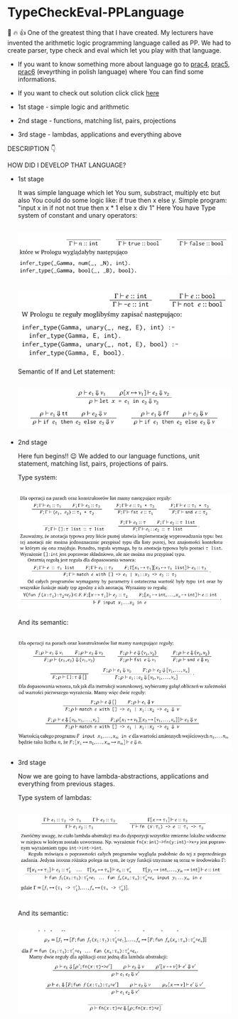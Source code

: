 # TypeCheckEval-PPLanguage
:muscle: :fire: :thumbsup:
One of the greatest thing that I have created.  My lecturers have invented the arithmetic logic programming language called as PP. We had to create parser, type check and eval which let you play with that language.

- If you want to know something more about language go to [prac4](prac4.pdf), [prac5](prac5.pdf), [prac6](prac6.pdf)  (eveyrthing in polish language) where You can find some informations. 
- If you want to check out solution click click [here](SOLUTION.hs)

- 1st stage - simple logic and arithmetic
- 2nd stage - functions, matching list, pairs, projections
- 3rd stage - lambdas, applications and everything above

DESCRIPTION :point_down: 

HOW DID I DEVELOP THAT LANGUAGE?

 - 1st stage
 
    It was simple language which let You sum, substract, multiply etc but also You could do some logic like: if true then x else y.
  Simple program: 
   "input x in if not not true then x * 1 else x div 1"
   Here You have Type system of constant and unary operators: 
   
   ![alt text](1.png)
   ------------------------------------------------------------------------------------------------------------------------
   
   ![alt text](2.png)
   ------------------------------------------------------------------------------------------------------------------------
   Semantic of If and Let statement: 
   
   ![alt text](3.png)
   ------------------------------------------------------------------------------------------------------------------------
 - 2nd stage
    
    Here fun begins!! :wink: We added to our language functions, unit statement, matching list, pairs, projections of pairs.
    
    Type system: 
    
    ![alt text](4.png)
    ------------------------------------------------------------------------------------------------------------------------
    And its semantic: 
    
    ![alt text](5.png)
    ------------------------------------------------------------------------------------------------------------------------
 - 3rd stage 
 
   Now we are going to have lambda-abstractions, applications and everything from previous stages. 
    
    Type system of lambdas: 
    
    ![alt text](6.png)
    ------------------------------------------------------------------------------------------------------------------------
    And its semantic: 
    
    ![alt text](7.png)
    ------------------------------------------------------------------------------------------------------------------------
   
